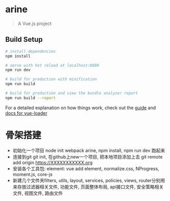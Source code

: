# arine

> A Vue.js project

## Build Setup

``` bash
# install dependencies
npm install

# serve with hot reload at localhost:8080
npm run dev

# build for production with minification
npm run build

# build for production and view the bundle analyzer report
npm run build --report
```

For a detailed explanation on how things work, check out the [guide](http://vuejs-templates.github.io/webpack/) and [docs for vue-loader](http://vuejs.github.io/vue-loader)
# 骨架搭建
* 初始化一个项目 node init webpack arine, npm install, npm run dev 跑起来
* 连接到git git init, 在github上new一个项目, 把本地项目添加上去 git remote add origin https://XXXXXXXXXXX.org
* 安装各个工具包: element: vue add element, normalize.css, NProgress, moment.js, core-js
* 新建几个文件夹filters, utils, layout, services, policies, views, router分别用来存放过滤器相关文件, 功能文件, 页面整体布局, api接口文件, 安全策略相关文件, 视图文件, 路由文件
